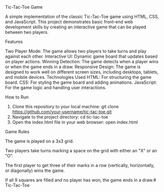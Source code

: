 Tic-Tac-Toe Game

A simple implementation of the classic Tic-Tac-Toe game using HTML, CSS, and JavaScript. This project demonstrates basic front-end web development skills by creating an interactive game that can be played between two players.

Features

Two Player Mode: The game allows two players to take turns and play against each other.
Interactive UI: Dynamic game board that updates based on player actions.
Winning Detection: The game detects when a player wins or when the game ends in a draw.
Responsive Design: The game is designed to work well on different screen sizes, including desktops, tablets, and mobile devices.
Technologies Used
HTML: For structuring the game board.
CSS: For styling the game board and adding animations.
JavaScript: For the game logic and handling user interactions.

How to Run

1) Clone this repository to your local machine:
     git clone https://github.com/your-username/tic-tac-toe.git
2) Navigate to the project directory:
     cd tic-tac-toe
3) Open the index.html file in your web browser:
     open index.html


Game Rules

The game is played on a 3x3 grid.

Two players take turns marking a space on the grid with either an "X" or an "O".

The first player to get three of their marks in a row (vertically, horizontally, or diagonally) wins the game.

If all 9 squares are filled and no player has won, the game ends in a draw.# Tic-Tac-Toe
